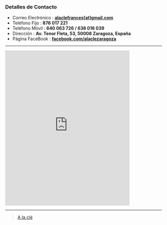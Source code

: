 ### Detalles de Contacto

<ul class="fa-ul" id="contact-details">
    <li><i class="fa fa-li fa-envelope-o"></i> Correo Electrónico : <strong><a href="mailto:alaclefrances@gmail.com">alaclefrances[at]gmail.com</a></strong></li>
    <li><i class="fa fa-li fa-phone"></i> Teléfono Fijo : <strong>876 017 221</strong></li>
    <li><i class="fa fa-li fa-mobile"></i> Teléfono Móvil : <strong>640 063 726 / 638 016 039</strong></li>
    <li><i class="fa fa-li fa-map-marker"></i> Dirección : <strong>Av. Tenor Fleta, 53, 50008 Zaragoza, España</strong></li>
    <li><i class="fa fa-li fa-facebook-official"></i> Página FaceBook : <strong><a href="https://www.facebook.com/alaclezaragoza/">facebook.com/alaclezaragoza</a></strong></li>
</ul>

<div class="row">
<div class="column-two-thirds" id="contact-map">
    <hr />
    <iframe src="https://www.google.com/maps/embed?pb=!1m18!1m12!1m3!1d2981.7472955090916!2d-0.8824074846052367!3d41.639593388285014!2m3!1f0!2f0!3f0!3m2!1i1024!2i768!4f13.1!3m3!1m2!1s0xd5914e24588c201%3A0xe3c7dcc115fba62b!2sAv.+Tenor+Fleta%2C+53%2C+50008+Zaragoza!5e0!3m2!1ses!2ses!4v1448984537769" width="400" height="500" frameborder="0" style="border:0" allowfullscreen></iframe>
</div><div class="column-one-third">
    <hr />
    <div
        class="fb-page"
        data-href="https://www.facebook.com/alaclezaragoza/"
        data-small-header="false"
        data-adapt-container-width="true"
        data-hide-cover="false"
        data-show-facepile="true"
        data-show-posts="true">
            <div class="fb-xfbml-parse-ignore"><blockquote cite="https://www.facebook.com/alaclezaragoza/"><a href="https://www.facebook.com/alaclezaragoza/">A la clé</a></blockquote></div>
    </div>
</div>
</div>
